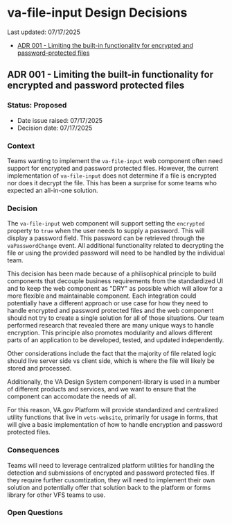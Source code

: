 # va-file-input Design Decisions
Last updated: 07/17/2025

- [ADR 001 - Limiting the built-in functionality for encrypted and password-protected files](#ADR-001---Limiting-the-built-in-functionality-for-encrypted-and-password-protected-files)


## ADR 001 - Limiting the built-in functionality for encrypted and password protected files

### Status: Proposed

- Date issue raised: 07/17/2025
- Decision date: 07/17/2025

### Context
Teams wanting to implement the `va-file-input` web component often need support for encrypted and password protected files. However, the current implementation of `va-file-input` does not determine if a file is encrypted nor does it decrypt the file. This has been a surprise for some teams who expected an all-in-one solution.

### Decision
The `va-file-input` web component will support setting the `encrypted` property to `true` when the user needs to supply a password. This will display a password field. This password can be retrieved through the `vaPasswordChange` event. All additional functionality related to decrypting the file or using the provided password will need to be handled by the individual team.

This decision has been made because of a philisophical principle to build components that decouple business requirements from the standardized UI and to keep the web component as "DRY" as possible which will allow for a more flexible and maintainable component. Each integration could potentially have a different approach or use case for how they need to handle encrypted and password protected files and the web component should not try to create a single solution for all of those situations. Our team performed research that revealed there are many unique ways to handle encryption. This principle also promotes modularity and allows different parts of an application to be developed, tested, and updated independently. 

Other considerations include the fact that the majority of file related logic should live server side vs client side, which is where the file will likely be stored and processed.

Additionally, the VA Design System component-library is used in a number of different products and services, and we want to ensure that the component can accomodate the needs of all.

For this reason, VA.gov Platform will provide standardized and centralized utility functions that live in `vets-website`, primarily for usage in forms, that will give a basic implementation of how to handle encryption and password protected files.

### Consequences
Teams will need to leverage centralized platform utilities for handling the detection and submissions of encrypted and password protected files. If they require further cusomtization, they will need to implement their own solution and potentially offer that solution back to the platform or forms library for other VFS teams to use.

### Open Questions
